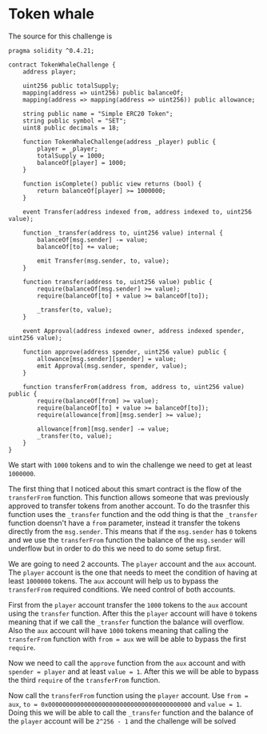 # Token whale

The source for this challenge is
```
pragma solidity ^0.4.21;

contract TokenWhaleChallenge {
    address player;

    uint256 public totalSupply;
    mapping(address => uint256) public balanceOf;
    mapping(address => mapping(address => uint256)) public allowance;

    string public name = "Simple ERC20 Token";
    string public symbol = "SET";
    uint8 public decimals = 18;

    function TokenWhaleChallenge(address _player) public {
        player = _player;
        totalSupply = 1000;
        balanceOf[player] = 1000;
    }

    function isComplete() public view returns (bool) {
        return balanceOf[player] >= 1000000;
    }

    event Transfer(address indexed from, address indexed to, uint256 value);

    function _transfer(address to, uint256 value) internal {
        balanceOf[msg.sender] -= value;
        balanceOf[to] += value;

        emit Transfer(msg.sender, to, value);
    }

    function transfer(address to, uint256 value) public {
        require(balanceOf[msg.sender] >= value);
        require(balanceOf[to] + value >= balanceOf[to]);

        _transfer(to, value);
    }

    event Approval(address indexed owner, address indexed spender, uint256 value);

    function approve(address spender, uint256 value) public {
        allowance[msg.sender][spender] = value;
        emit Approval(msg.sender, spender, value);
    }

    function transferFrom(address from, address to, uint256 value) public {
        require(balanceOf[from] >= value);
        require(balanceOf[to] + value >= balanceOf[to]);
        require(allowance[from][msg.sender] >= value);

        allowance[from][msg.sender] -= value;
        _transfer(to, value);
    }
}
```

We start with `1000` tokens and to win the challenge we need to get
at least `1000000`.

The first thing that I noticed about this smart contract is the flow
of the `transferFrom` function. This function allows someone that was
previously approved to transfer tokens from another account. To do the
trasnfer this function uses the `_transfer` function and the odd thing
is that the `_transfer` function doensn't have a `from` parameter,
instead it transfer the tokens directly from the `msg.sender`. This
means that if the `msg.sender` has `0` tokens and we use the `transferFrom`
function the balance of the `msg.sender` will underflow but in order to
do this we need to do some setup first.

We are going to need 2 accounts. The `player` account and the `aux` account.
The `player` account is the one that needs to meet the condition of having
at least `1000000` tokens. The `aux` account will help us to bypass the 
`transferFrom` required conditions. We need control of both accounts.

First from the `player` account transfer the `1000` tokens to the `aux` account
using the `transfer` function. After this the `player` account will have
`0` tokens meaning that if we call the `_transfer` function the balance will
overflow. Also the `aux` account will have `1000` tokens meaning that calling
the `transferFrom` function with `from = aux` we will be able to bypass
the first `require`.

Now we need to call the `approve` function from the `aux` account and with
`spender = player` and at least `value = 1`. After this we will be able to
bypass the third `require` of the `transferFrom` function.

Now call the `transferFrom` function using the `player` account. Use `from = aux`,
`to = 0x0000000000000000000000000000000000000000` and `value = 1`. Doing this
we will be able to call the `_transfer` function and the balance of the `player`
account will be `2^256 - 1` and the challenge will be solved
